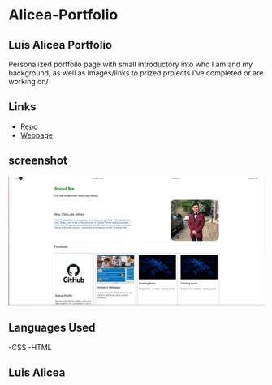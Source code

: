 # Alicea-Portfolio
## Luis Alicea Portfolio
Personalized portfolio page with small introductory into who I am and my background, as well as images/links to prized projects I've completed or are working on/

## Links
* [Repo](https://github.com/Undrcver/Alicea-Portfolio)
* [Webpage](https://undrcver.github.io/Horiseon-Web-Challenge-LA/)

## screenshot
![screenshot](assets/images/8d879bcf6378eefe0adc5b52327ca4bf.png)


## Languages Used
-CSS -HTML

## Luis Alicea 
